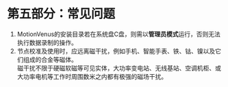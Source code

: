 # 第五部分：常见问题
1. MotionVenus的安装目录若在系统盘C盘，则需以**管理员模式**运行，否则无法执行数据录制的操作。
2. 节点校准及使用时，应远离磁干扰，例如手机、智能手表、铁、钴、镍以及它们组成的合金等磁体。<br>
磁干扰不限于硬磁软磁等可见实体，大功率变电站、无线基站、空调机柜、或大功率电机等工作时周围数米之内都有极强的磁场干扰。